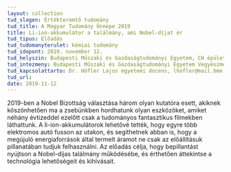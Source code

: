 ```yaml
---
layout: collection
tud_slogen: Értékteremtő tudomány
tud_title: A Magyar Tudomány Ünnepe 2019
title: Li-ion-akkumulátor a találmány, ami Nobel-díjat ér
tud_tipus: Előadás
tud_tudomanyterulet: kémiai tudomány
tud_idopont: 2019. november 12.
tud_helyszin: Budapesti Műszaki és Gazdaságtudományi Egyetem, CH épület C 14.
tud_intezmeny: Budapesti Műszaki és Gazdaságtudományi Egyetem Vegyészmérnöki és Biomérnöki Kar, Szervetlen és Analitikai Kémia tanszék. 
tud_kapcsolattarto: Dr. Höfler Lajos egyetemi docens, lhofler@mail.bme.hu
tud_url:
date: 2019-11-12
---
```

2019-ben a Nobel Bizottság választása három olyan kutatóra esett, akiknek köszönhetően ma a zsebünkben hordhatunk olyan eszközöket, amiket néhány évtizeddel ezelőtt csak a tudományos fantasztikus filmekben láthattunk. A li-ion-akkumulátorok lehetővé tették, hogy egyre több elektromos autó fusson az utakon, és segíthetnek abban is, hogy a megújuló energiaforrások által termelt áramot ne csak az előállításuk pillanatában tudjuk felhasználni. Az előadás célja, hogy bepillantást nyújtson a Nobel-díjas találmány működésébe, és érthetően áttekintse a technológia lehetőségeit és kihívásait.
